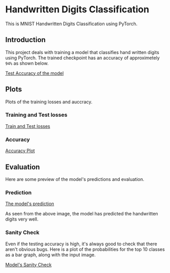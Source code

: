 # Handwritten Digits Classification

This is MNIST Handwritten Digits Classification using PyTorch.

## Introduction

This project deals with training a model that classifies hand written digits using PyTorch. The trained checkpoint has an accuracy of approximetely `94%` as shown below.

[Test Accuracy of the model](images/accuracy.jpg)

## Plots

Plots of the training losses and auccracy.

### Training and Test losses

[Train and Test losses](images/losses.jpg")

### Accuracy

[Accuracy Plot](images/accuracy_plot.jpg)

## Evaluation

Here are some preview of the model's predictions and evaluation.

### Prediction

[The model's prediction](images/prediction.jpg)

As seen from the above image, the model has predicted the handwritten digits very well.

### Sanity Check

Even if the testing accuracy is high, it's always good to check that there aren't obvious bugs. Here is a plot of the probabilities for the top 10 classes as a bar graph, along with the input image.

[Model's Sanity Check](images/sanity_check.jpg)
